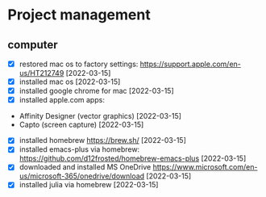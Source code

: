 # Project management

## computer
- [x] restored mac os to factory settings: https://support.apple.com/en-us/HT212749 [2022-03-15]
- [x] installed mac os [2022-03-15]
- [x] installed google chrome for mac [2022-03-15]
- [x] installed apple.com apps: 
- Affinity Designer (vector graphics) [2022-03-15]
- Capto (screen capture) [2022-03-15]
- [x] installed homebrew https://brew.sh/ [2022-03-15]
- [x] installed emacs-plus via homebrew: https://github.com/d12frosted/homebrew-emacs-plus [2022-03-15]
- [x] downloaded and installed MS OneDrive https://www.microsoft.com/en-us/microsoft-365/onedrive/download [2022-03-15]
- [x] installed julia via homebrew [2022-03-15]
